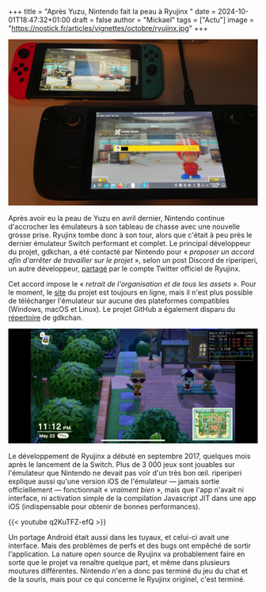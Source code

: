 +++
title = "Après Yuzu, Nintendo fait la peau à Ryujinx "
date = 2024-10-01T18:47:32+01:00
draft = false
author = "Mickael"
tags = ["Actu"]
image = "https://nostick.fr/articles/vignettes/octobre/ryujinx.jpg"
+++

![Ryujinx](ryujinx.jpg "Ryujinx sur un Steam Deck (pas le mien).")

Après avoir eu la peau de Yuzu en avril dernier, Nintendo continue d'accrocher les émulateurs à son tableau de chasse avec une nouvelle grosse prise. Ryujinx tombe donc à son tour, alors que c'était à peu près le dernier émulateur Switch performant et complet. Le principal développeur du projet, gdkchan, a été contacté par Nintendo pour « *proposer un accord afin d'arrêter de travailler sur le projet* », selon un post Discord de riperiperi, un autre développeur, [partagé](https://x.com/RyujinxEmu/status/1841188744126480428) par le compte Twitter officiel de Ryujinx.

Cet accord impose le « *retrait de l'organisation et de tous les assets* ». Pour le moment, le [site](https://ryujinx.org) du projet est toujours en ligne, mais il n'est plus possible de télécharger l'émulateur sur aucune des plateformes compatibles (Windows, macOS et Linux). Le projet GitHub a également disparu du [répertoire](https://github.com/gdkchan) de gdkchan.

![Ryujinx](ryujinx-apple-a17-pro.jpg "Ryujinx sur un iPhone 15 Pro.")

Le développement de Ryujinx a débuté en septembre 2017, quelques mois après le lancement de la Switch. Plus de 3 000 jeux sont jouables sur l'émulateur que Nintendo ne devait pas voir d'un très bon œil. riperiperi explique aussi qu'une version iOS de l'émulateur — jamais sortie officiellement — fonctionnait « *vraiment bien* », mais que l'app n'avait ni interface, ni activation simple de la compilation Javascript JIT dans une app iOS (indispensable pour obtenir de bonnes performances).

{{< youtube q2KuTFZ-efQ >}} 

Un portage Android était aussi dans les tuyaux, et celui-ci avait une interface. Mais des problèmes de perfs et des bugs ont empêché de sortir l'application. La nature open source de Ryujinx va probablement faire en sorte que le projet va renaître quelque part, et même dans plusieurs moutures différentes. Nintendo n'en a donc pas terminé du jeu du chat et de la souris, mais pour ce qui concerne le Ryujinx originel, c'est terminé.